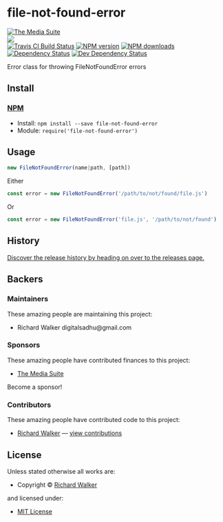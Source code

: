 <!-- TITLE/ -->

<h1>file-not-found-error</h1>

<!-- /TITLE -->


<!-- BADGES/ -->

<span class="badge-badge"><a href="https://mediasuite.co.nz" title="The Media Suite"><img src="https://mediasuite.co.nz/ms-badge.png" alt="The Media Suite" /></a></span>
<br class="badge-separator" />
<span class="badge-badge"><a href="https://nodei.co/npm/@ash-framework/file-not-found-error"><img src="https://nodei.co/npm/@ash-framework/file-not-found-error.png?downloads=true&stars=true" /></a></span>
<br class="badge-separator" />
<span class="badge-travisci"><a href="http://travis-ci.org/ash-framework/file-not-found-error" title="Check this project's build status on TravisCI"><img src="https://img.shields.io/travis/ash-framework/file-not-found-error/master.svg" alt="Travis CI Build Status" /></a></span>
<span class="badge-npmversion"><a href="https://npmjs.org/package/file-not-found-error" title="View this project on NPM"><img src="https://img.shields.io/npm/v/file-not-found-error.svg" alt="NPM version" /></a></span>
<span class="badge-npmdownloads"><a href="https://npmjs.org/package/file-not-found-error" title="View this project on NPM"><img src="https://img.shields.io/npm/dm/file-not-found-error.svg" alt="NPM downloads" /></a></span>
<span class="badge-daviddm"><a href="https://david-dm.org/ash-framework/file-not-found-error" title="View the status of this project's dependencies on DavidDM"><img src="https://img.shields.io/david/ash-framework/file-not-found-error.svg" alt="Dependency Status" /></a></span>
<span class="badge-daviddmdev"><a href="https://david-dm.org/ash-framework/file-not-found-error#info=devDependencies" title="View the status of this project's development dependencies on DavidDM"><img src="https://img.shields.io/david/dev/ash-framework/file-not-found-error.svg" alt="Dev Dependency Status" /></a></span>

<!-- /BADGES -->


<!-- DESCRIPTION/ -->

Error class for throwing FileNotFoundError errors

<!-- /DESCRIPTION -->


<!-- INSTALL/ -->

<h2>Install</h2>

<a href="https://npmjs.com" title="npm is a package manager for javascript"><h3>NPM</h3></a><ul>
<li>Install: <code>npm install --save file-not-found-error</code></li>
<li>Module: <code>require('file-not-found-error')</code></li></ul>

<!-- /INSTALL -->


## Usage
```js
new FileNotFoundError(name|path, [path])
```

Either
```js
const error = new FileNotFoundError('/path/to/not/found/file.js')
```

Or
```js
const error = new FileNotFoundError('file.js', '/path/to/not/found')
```

<!-- HISTORY/ -->

<h2>History</h2>

<a href="https://github.com/ash-framework/file-not-found-error/releases">Discover the release history by heading on over to the releases page.</a>

<!-- /HISTORY -->


<!-- BACKERS/ -->

<h2>Backers</h2>

<h3>Maintainers</h3>

These amazing people are maintaining this project:

<ul><li>Richard Walker digitalsadhu@gmail.com</li></ul>

<h3>Sponsors</h3>

These amazing people have contributed finances to this project:

<ul><li><a href="http://mediasuite.co.nz">The Media Suite</a></li></ul>

Become a sponsor!



<h3>Contributors</h3>

These amazing people have contributed code to this project:

<ul><li><a href="http://lovebeer.nz/">Richard Walker</a> — <a href="https://github.com/ash-framework/file-not-found-error/commits?author=digitalsadhu" title="View the GitHub contributions of Richard Walker on repository ash-framework/file-not-found-error">view contributions</a></li></ul>



<!-- /BACKERS -->


<!-- LICENSE/ -->

<h2>License</h2>

Unless stated otherwise all works are:

<ul><li>Copyright &copy; <a href="http://lovebeer.nz/">Richard Walker</a></li></ul>

and licensed under:

<ul><li><a href="http://spdx.org/licenses/MIT.html">MIT License</a></li></ul>

<!-- /LICENSE -->
